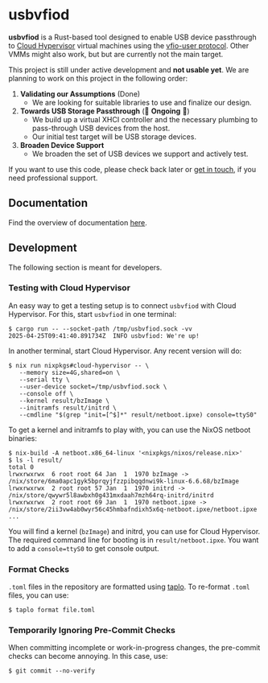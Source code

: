 # usbvfiod

**usbvfiod** is a Rust-based tool designed to enable USB device
passthrough to [Cloud
Hypervisor](https://github.com/cloud-hypervisor/cloud-hypervisor)
virtual machines using the [vfio-user
protocol](https://github.com/tmakatos/qemu/blob/master/docs/devel/vfio-user.rst). Other
VMMs might also work, but but are currently not the main target.

This project is still under active development and **not usable
yet**. We are planning to work on this project in the following order:

1. **Validating our Assumptions** (Done)
   - We are looking for suitable libraries to use and finalize our design.
2. **Towards USB Storage Passthrough** (🚧 **Ongoing** 🚧)
   - We build up a virtual XHCI controller and the necessary plumbing
     to pass-through USB devices from the host.
   - Our initial test target will be USB storage devices.
3. **Broaden Device Support**
   - We broaden the set of USB devices we support and actively test.

If you want to use this code, please check back later or [get in
touch](https://cyberus-technology.de/en/contact), if you need
professional support.

## Documentation

Find the overview of documentation [here](./docs/overview.md).

## Development

The following section is meant for developers.

### Testing with Cloud Hypervisor

An easy way to get a testing setup is to connect `usbvfiod` with Cloud
Hypervisor. For this, start `usbvfiod` in one terminal:

```console
$ cargo run -- --socket-path /tmp/usbvfiod.sock -vv
2025-04-25T09:41:40.891734Z  INFO usbvfiod: We're up!
```

In another terminal, start Cloud Hypervisor. Any recent version will
do:

```console
$ nix run nixpkgs#cloud-hypervisor -- \
   --memory size=4G,shared=on \
   --serial tty \
   --user-device socket=/tmp/usbvfiod.sock \
   --console off \
   --kernel result/bzImage \
   --initramfs result/initrd \
   --cmdline "$(grep "init=[^$]*" result/netboot.ipxe) console=ttyS0"
```

To get a kernel and initramfs to play with, you can use the NixOS netboot binaries:

```console
$ nix-build -A netboot.x86_64-linux '<nixpkgs/nixos/release.nix>'
$ ls -l result/
total 0
lrwxrwxrwx  6 root root 64 Jan  1  1970 bzImage -> /nix/store/6ma0apc1gyk5bprqyjfzzpibqqdnwi9k-linux-6.6.68/bzImage
lrwxrwxrwx  2 root root 57 Jan  1  1970 initrd -> /nix/store/qwywr5l8awbxh0g431mxdaah7mzh64rq-initrd/initrd
lrwxrwxrwx  2 root root 69 Jan  1  1970 netboot.ipxe -> /nix/store/2ii3vw4ab0wyr56c45hmbafndixh5x6q-netboot.ipxe/netboot.ipxe
...
```

You will find a kernel (`bzImage`) and initrd, you can use for Cloud
Hypervisor. The required command line for booting is in
`result/netboot.ipxe`. You want to add a `console=ttyS0` to get
console output.

### Format Checks

`.toml` files in the repository are formatted using
[taplo](https://taplo.tamasfe.dev/). To re-format `.toml` files, you
can use:

```console
$ taplo format file.toml
```

### Temporarily Ignoring Pre-Commit Checks

When committing incomplete or work-in-progress changes, the pre-commit
checks can become annoying. In this case, use:

```console
$ git commit --no-verify
```
